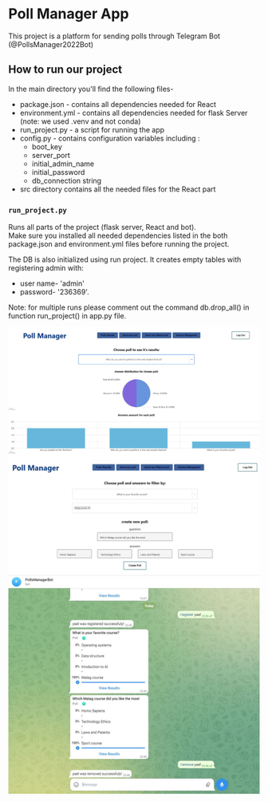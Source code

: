 # Poll Manager App

This project is a platform for sending polls through Telegram Bot (@PollsManager2022Bot)

## How to run our project

In the main directory you'll find the following files-
* package.json - contains all dependencies needed for React 
* environment.yml - contains all dependencies needed for flask Server (note: we used .venv and not conda)
* run_project.py - a script for running the app 
* config.py - contains configuration variables including :
    * boot_key
    * server_port
    * initial_admin_name 
    * initial_password 
    * db_connection string
* src directory contains all the needed files for the React part

### `run_project.py`
Runs all parts of the project (flask server, React and bot).\
Make sure you installed all needed dependencies listed in the both package.json and
environment.yml files before running the project.

The DB is also initialized using run project.
It creates empty tables with registering admin with:
* user name- 'admin' 
* password- '236369'.   

Note: for multiple runs please comment out the command db.drop_all() in function run_project() in app.py file.

![Alt text](demo_images/PollsResults.JPG?raw=true)
![Alt text](demo_images/createFilteredPoll.JPG?raw=true)
![Alt text](demo_images/TelegramBot.JPG?raw=true)

